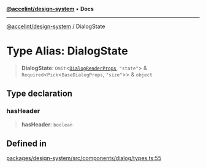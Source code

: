 [**@accelint/design-system**](../README.md) • **Docs**

***

[@accelint/design-system](../README.md) / DialogState

# Type Alias: DialogState

> **DialogState**: `Omit`\<[`DialogRenderProps`](DialogRenderProps.md), `"state"`\> & `Required`\<`Pick`\<`BaseDialogProps`, `"size"`\>\> & `object`

## Type declaration

### hasHeader

> **hasHeader**: `boolean`

## Defined in

[packages/design-system/src/components/dialog/types.ts:55](https://github.com/gohypergiant/standard-toolkit/blob/258694cea8ed8bbd956b3cf5da47c2c9debcf127/packages/design-system/src/components/dialog/types.ts#L55)
